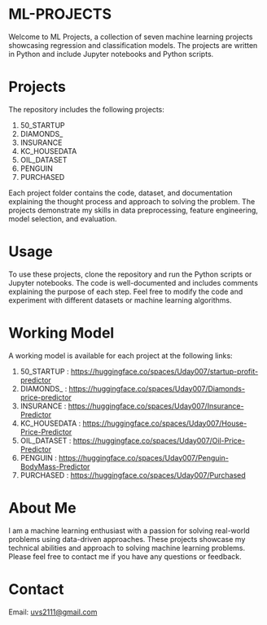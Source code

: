 # ML-PROJECTS


Welcome to ML Projects, a collection of seven machine learning projects showcasing regression and classification models. The projects are written in Python and include Jupyter notebooks and Python scripts.

# Projects
The repository includes the following projects:
1. 50_STARTUP
2. DIAMONDS_
3. INSURANCE
4. KC_HOUSEDATA
5. OIL_DATASET
6. PENGUIN
7. PURCHASED

Each project folder contains the code, dataset, and documentation explaining the thought process and approach to solving the problem. The projects demonstrate my skills in data preprocessing, feature engineering, model selection, and evaluation.

# Usage
To use these projects, clone the repository and run the Python scripts or Jupyter notebooks. The code is well-documented and includes comments explaining the purpose of each step. Feel free to modify the code and experiment with different datasets or machine learning algorithms.

# Working Model
A working model is available for each project at the following links:

1. 50_STARTUP : https://huggingface.co/spaces/Uday007/startup-profit-predictor
2. DIAMONDS_ : https://huggingface.co/spaces/Uday007/Diamonds-price-predictor
3. INSURANCE : https://huggingface.co/spaces/Uday007/Insurance-Predictor
4. KC_HOUSEDATA : https://huggingface.co/spaces/Uday007/House-Price-Predictor
5. OIL_DATASET : https://huggingface.co/spaces/Uday007/Oil-Price-Predictor
6. PENGUIN : https://huggingface.co/spaces/Uday007/Penguin-BodyMass-Predictor
7. PURCHASED : https://huggingface.co/spaces/Uday007/Purchased

# About Me
I am a machine learning enthusiast with a passion for solving real-world problems using data-driven approaches. These projects showcase my technical abilities and approach to solving machine learning problems. Please feel free to contact me if you have any questions or feedback.

# Contact
Email: uvs2111@gmail.com
